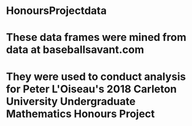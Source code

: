 # HonoursProjectdata
# These data frames were mined from data at baseballsavant.com
# They were used to conduct analysis for Peter L'Oiseau's 2018 Carleton University Undergraduate Mathematics Honours Project
